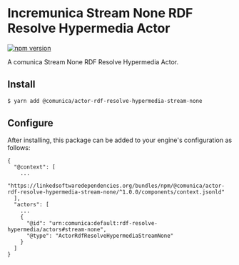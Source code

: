 # Incremunica Stream None RDF Resolve Hypermedia Actor

[![npm version](https://badge.fury.io/js/@incremunica%2Factor-rdf-resolve-hypermedia-stream-none.svg)](https://badge.fury.io/js/@incremunica%2Factor-rdf-resolve-hypermedia-stream-none)

A comunica Stream None RDF Resolve Hypermedia Actor.

## Install

```bash
$ yarn add @comunica/actor-rdf-resolve-hypermedia-stream-none
```

## Configure

After installing, this package can be added to your engine's configuration as follows:
```text
{
  "@context": [
    ...
    "https://linkedsoftwaredependencies.org/bundles/npm/@comunica/actor-rdf-resolve-hypermedia-stream-none/^1.0.0/components/context.jsonld"  
  ],
  "actors": [
    ...
    {
      "@id": "urn:comunica:default:rdf-resolve-hypermedia/actors#stream-none",
      "@type": "ActorRdfResolveHypermediaStreamNone"
    }
  ]
}
```
